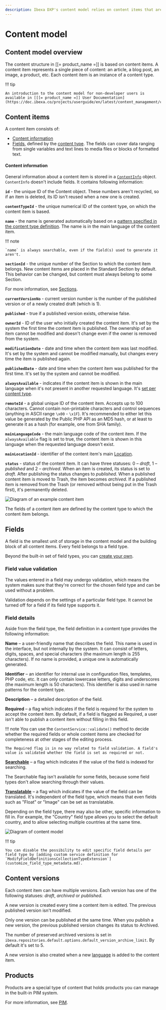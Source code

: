 ```yaml
---
description: Ibexa DXP's content model relies on content items that are instances of content types and contain content fields.
---
```


# Content model

## Content model overview

The content structure in [[= product_name =]] is based on content items.
A content item represents a single piece of content: an article, a blog post, an image, a product, etc.
Each content item is an instance of a content type.

!!! tip

    An introduction to the content model for non-developer users is available in [[[= product_name =]] User Documentation](https://doc.ibexa.co/projects/userguide/en/latest/content_management/content_model/).

## Content items

A content item consists of:

- [Content information](#content-information)
- [Fields](#fields), defined by the [content type](content_types.md).
The fields can cover data ranging from single variables and text lines to media files or blocks of formatted text.

#### Content information

General information about a content item is stored in a [`ContentInfo`](../api/php_api/php_api_reference/classes/Ibexa-Contracts-Core-Repository-Values-Content-ContentInfo.html) object.
`ContentInfo` doesn't include fields. It contains following information:

**`id`** - the unique ID of the Content object. These numbers aren't recycled, so if an item is deleted, its ID isn't reused when a new one is created.

**`contentTypeId`** - the unique numerical ID of the content type, on which the content item is based.

**`name`** - the name is generated automatically based on a [pattern specified in the content type definition](content_types.md#content-name-pattern).
The name is in the main language of the content item.

!!! note

    `name` is always searchable, even if the field(s) used to generate it aren't.

**`sectionId`** - the unique number of the Section to which the content item belongs.
New content items are placed in the Standard Section by default.
This behavior can be changed, but content must always belong to some Section.

For more information, see [Sections](sections.md).

**`currentVersionNo`** - current version number is the number of the published version or of a newly created draft (which is 1).

**`published`** - true if a published version exists, otherwise false.

**`ownerId`** - ID of the user who initially created the content item.
It's set by the system the first time the content item is published.
The ownership of an item cannot be modified and doesn't change even if the owner is removed from the system.

**`modificationDate`** - date and time when the content item was last modified.
It's set by the system and cannot be modified manually, but changes every time the item is published again.

**`publishedDate`** - date and time when the content item was published for the first time.
It's set by the system and cannot be modified.

**`alwaysAvailable`** - indicates if the content item is shown in the main language when it's not present in another requested language.
It's [set per content type](content_availability.md).

**`remoteId`** - a global unique ID of the content item.
Accepts up to 100 characters. Cannot contain non-printable characters and control sequences (anything in ASCII range `\x00` - `\x1F`).
It's recommended to either let this value be generated by the Public PHP API as an MD5 hash, or at least to generate it as a hash (for example, one from SHA family).

**`mainLanguageCode`** - the main language code of the content item.
If the `alwaysAvailable` flag is set to true, the content item is shown in this language when the requested language doesn't exist.

**`mainLocationId`** - identifier of the content item's main [Location](locations.md).

**`status`** - status of the content item. It can have three statuses: 0 – *draft*, 1 – *published* and 2 – *archived*.
When an item is created, its status is set to *draft*. After publishing the status changes to *published*.
When a published content item is moved to Trash, the item becomes *archived*.
If a published item is removed from the Trash (or removed without being put in the Trash first), it's permanently deleted.

![Diagram of an example content item](content_model_item_diagram.png)

The fields of a content item are defined by the content type to which the content item belongs.

## Fields

A field is the smallest unit of storage in the content model and the building block of all content items. Every field belongs to a field type.

Beyond the built-in set of field types, you can [create your own](create_custom_generic_field_type.md).

### Field value validation

The values entered in a field may undergo validation, which means the system makes sure that they're correct for the chosen field type and can be used without a problem.

Validation depends on the settings of a particular field type. It cannot be turned off for a field if its field type supports it.

### Field details

Aside from the field type, the field definition in a content type provides the following information:

**Name** – a user-friendly name that describes the field. This name is used in the interface, but not internally by the system. It can consist of letters, digits, spaces, and special characters (the maximum length is 255 characters). If no name is provided, a unique one is automatically generated.

**Identifier** – an identifier for internal use in configuration files, templates, PHP code, etc. It can only contain lowercase letters, digits and underscores (the maximum length is 50 characters). This identifier is also used in name patterns for the content type.

**Description** – a detailed description of the field.

**Required** – a flag which indicates if the field is required for the system to accept the content item. By default, if a field is flagged as Required, a user isn't able to publish a content item without filling in this field.

!!! note
    You can use the `ContentService::validate()` method to decide whether the required fields or whole content items are checked for completeness at other stages of the editing process.

    The Required flag is in no way related to field validation. A field's value is validated whether the field is set as required or not.

**[Searchable](search.md)** – a flag which indicates if the value of the field is indexed for searching.

The Searchable flag isn't available for some fields, because some field types don't allow searching through their values.

**[Translatable](languages.md)** – a flag which indicates if the value of the field can be translated. It's independent of the field type, which means that even fields such as "Float" or "Image" can be set as translatable.

Depending on the field type, there may also be other, specific information to fill in. For example, the "Country" field type allows you to select the default country, and to allow selecting multiple countries at the same time.

![Diagram of content model](content_model_diagram.png)

!!! tip

    You can disable the possibility to edit specific field details per field type by [adding custom service definition for `ModifyFieldDefinitionsCollectionTypeExtension`](customize_field_type_metadata.md).

## Content versions

Each content item can have multiple versions.
Each version has one of the following statuses: *draft*, *archived* or *published*.

A new version is created every time a content item is edited. The previous published version isn't modified.

Only one version can be published at the same time.
When you publish a new version, the previous published version changes its status to Archived.

The number of preserved archived versions is set in `ibexa.repositories.default.options.default_version_archive_limit`.
By default it's set to 5.

A new version is also created when a new [language](languages.md) is added to the content item.

## Products

Products are a special type of content that holds products you can manage in the built-in PIM system.

For more information, see [PIM](pim.md).
